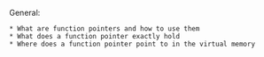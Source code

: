 General:

	* What are function pointers and how to use them
	* What does a function pointer exactly hold
	* Where does a function pointer point to in the virtual memory
